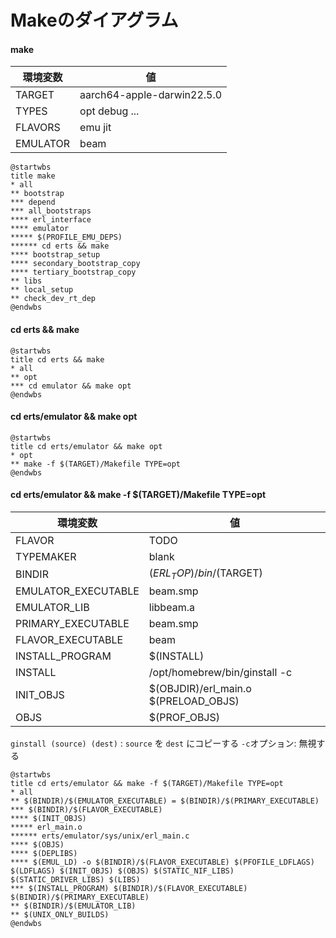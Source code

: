 Makeのダイアグラム
==================

#### make

| 環境変数  | 値                          |
|-----------|-----------------------------|
| TARGET    | aarch64-apple-darwin22.5.0  |
| TYPES     | opt debug ... |
| FLAVORS   | emu jit                     |
| EMULATOR  | beam                        |

```plantuml
@startwbs
title make
* all
** bootstrap
*** depend
*** all_bootstraps
**** erl_interface
**** emulator
***** $(PROFILE_EMU_DEPS)
****** cd erts && make
**** bootstrap_setup
**** secondary_bootstrap_copy
**** tertiary_bootstrap_copy
** libs
** local_setup
** check_dev_rt_dep
@endwbs
```

#### cd erts && make

```plantuml
@startwbs
title cd erts && make
* all
** opt
*** cd emulator && make opt
@endwbs
```

#### cd erts/emulator && make opt

```plantuml
@startwbs
title cd erts/emulator && make opt
* opt
** make -f $(TARGET)/Makefile TYPE=opt
@endwbs
```

#### cd erts/emulator && make -f $(TARGET)/Makefile TYPE=opt

| 環境変数            | 値                                   |
|---------------------|--------------------------------------|
| FLAVOR              | TODO                                 |
| TYPEMAKER           | blank                                |
| BINDIR              | $(ERL_TOP)/bin/$(TARGET)             |
| EMULATOR_EXECUTABLE | beam.smp                             |
| EMULATOR_LIB        | libbeam.a                            |
| PRIMARY_EXECUTABLE  | beam.smp                             |
| FLAVOR_EXECUTABLE   | beam                                 |
| INSTALL_PROGRAM     | $(INSTALL)                           |
| INSTALL             | /opt/homebrew/bin/ginstall -c        |
| INIT_OBJS           | $(OBJDIR)/erl_main.o $(PRELOAD_OBJS) |
| OBJS                | $(PROF_OBJS)                         |

`ginstall (source) (dest)` : `source` を `dest` にコピーする
`-c`オプション: 無視する

```plantuml
@startwbs
title cd erts/emulator && make -f $(TARGET)/Makefile TYPE=opt
* all
** $(BINDIR)/$(EMULATOR_EXECUTABLE) = $(BINDIR)/$(PRIMARY_EXECUTABLE)
*** $(BINDIR)/$(FLAVOR_EXECUTABLE)
**** $(INIT_OBJS)
***** erl_main.o
****** erts/emulator/sys/unix/erl_main.c
**** $(OBJS)
**** $(DEPLIBS)
**** $(EMUL_LD) -o $(BINDIR)/$(FLAVOR_EXECUTABLE) $(PFOFILE_LDFLAGS) $(LDFLAGS) $(INIT_OBJS) $(OBJS) $(STATIC_NIF_LIBS) $(STATIC_DRIVER_LIBS) $(LIBS)
*** $(INSTALL_PROGRAM) $(BINDIR)/$(FLAVOR_EXECUTABLE) $(BINDIR)/$(PRIMARY_EXECUTABLE)
** $(BINDIR)/$(EMULATOR_LIB)
** $(UNIX_ONLY_BUILDS)
@endwbs
```